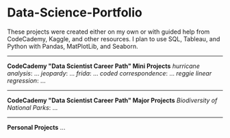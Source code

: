 # Data-Science-Portfolio

These projects were created either on my own or with guided help from CodeCademy, Kaggle, and other resources. I plan to use SQL, Tableau, and Python with Pandas, MatPlotLib, and Seaborn.

---
**CodeCademy "Data Scientist Career Path" Mini Projects**
    _hurricane analysis_: ...
    _jeopardy_: ...
    _frida_: ...
    _coded correspondence_: ...
    _reggie linear regression_: ...
    
---
**CodeCademy "Data Scientist Career Path" Major Projects**
    _Biodiversity of National Parks_: ...
    
---
**Personal Projects**
    ...
